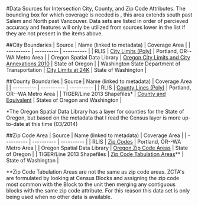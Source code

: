 #Data Sources
for Intersection City, County, and Zip Code Attributes.  The bounding box for which coverage is needed is , this area extends south past Salem and North past Vancouver.  Data sets are listed in order of percieved accuracy and features will only be utilized from sources lower in the list if they are not present in the items above.

##City Boundaries
| Source | Name (linked to metadata) | Coverage Area |
| ---------- | ---------- | ---------- | 
| RLIS | [City Limits (Poly)](http://rlisdiscovery.oregonmetro.gov/?action=viewDetail&layerID=123) | Portland, OR--WA Metro Area |
| Oregon Spatial Data Library | [Oregon City Limits and City Annexations 2010](http://spatialdata.oregonexplorer.info/geoportal/catalog/search/resource/details.page?uuid={7D53B5F0-EE51-43C4-A868-6B7EB19A3339}) | State of Oregon |
| Washington State Department of Transportation | [City Limits at 24K](http://www.wsdot.wa.gov/Mapsdata/GeoDataCatalog/Maps/24k/DOT_Cartog/cityjpg.htm) | State of Washington |

##County Boundaries
| Source | Name (linked to metadata) | Coverage Area |
| ---------- | ---------- | ---------- | 
| RLIS | [County Lines (Poly)](http://rlisdiscovery.oregonmetro.gov/?action=viewDetail&layerID=155#) | Portland, OR--WA Metro Area |
| TIGER/Line 2013 Shapefiles* | [County and Equivalent](http://www.census.gov/cgi-bin/geo/shapefiles2013/main) | States of Oregon and Washington |

*The Oregon Spatial Data Library has a layer for counties for the State of Oregon, but based on the metadata that I read the Census layer is more up-to-date at this time (03/2014)

##Zip Code Area
| Source | Name (linked to metadata) | Coverage Area |
| ---------- | ---------- | ---------- | 
| RLIS | [Zip Codes](http://rlisdiscovery.oregonmetro.gov/?action=viewDetail&layerID=179) | Portland, OR--WA Metro Area |
| Oregon Spatial Data Library | [Oregon Zip Code Areas](http://spatialdata.oregonexplorer.info/geoportal/catalog/search/resource/details.page?uuid={153112D4-386B-4300-8B06-AD2EC3D84694}) | State of Oregon |
| TIGER/Line 2013 Shapefiles | [Zip Code Tabulation Areas](http://www.census.gov/cgi-bin/geo/shapefiles2013/main)** | State of Washington |

**Zip Code Tabulation Areas are not the same as zip code areas.  ZCTA's are formulated by looking at Census Blocks and assigning the zip code most common with the Block to the unit then merging any contiguous blocks with the same zip code attribute.  For this reason this data set is only being used when no other data is available.